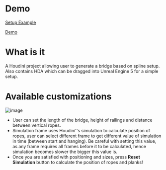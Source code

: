 # Demo
[Setup Example](https://drive.google.com/file/d/1vaHqmtV_9ZWy77LKMxUikcPWRw3ANaEh/view?usp=drive_link)

[Demo](https://drive.google.com/file/d/1jnPlGSLwNGs0uSs_zeI3mOjMNT4I_frW/view?usp=drive_link)

# What is it
A Houdini project allowing user to generate a bridge based on spline setup. Also contains HDA which can be dragged into Unreal Engine 5 for a simple setup.

# Available customizations
![image](https://github.com/rasevicrade/BridgeTool/assets/20711087/0fab1fb8-95cd-4cea-880d-bfb23328f1fd)
- User can set the length of the bridge, height of railings and distance between vertical ropes. 
- Simulation frame uses Houdini''s simulation to calculate position of ropes, user can select different frame to get different value of simulation in time (between start and hanging). Be careful with setting this value, as any frame requires all frames before it to be calculated, hence simulation becomes slower the bigger this value is.
- Once you are satisfied with positioning and sizes, press **Reset Simulation** button to calculate the position of ropes and planks!

